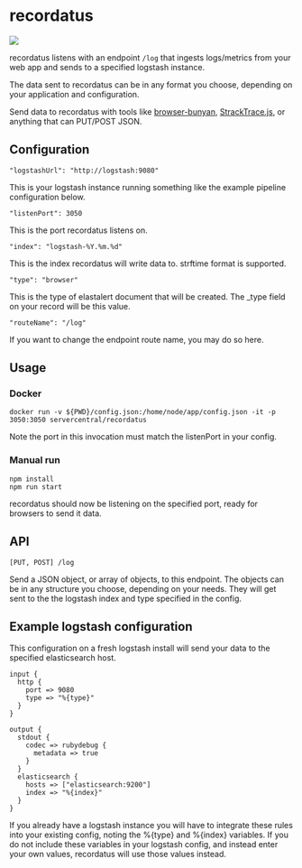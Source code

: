 # recordatus

![](https://user-images.githubusercontent.com/611996/46250926-2341cf80-c40b-11e8-8320-cceb947dd3d3.png)

recordatus listens with an endpoint `/log` that ingests logs/metrics from your web app and sends to a specified logstash instance.

The data sent to recordatus can be in any format you choose, depending on your application and configuration.

Send data to recordatus with tools like [browser-bunyan](https://github.com/philmander/browser-bunyan), [StrackTrace.js](https://github.com/stacktracejs/stacktrace.js/), or anything that can PUT/POST JSON.

## Configuration

`"logstashUrl": "http://logstash:9080"`

This is your logstash instance running something like the example pipeline configuration below.

`"listenPort": 3050`

This is the port recordatus listens on.

`"index": "logstash-%Y.%m.%d"`

This is the index recordatus will write data to. strftime format is supported.

`"type": "browser"`

This is the type of elastalert document that will be created. The \_type field on your record will be this value.

`"routeName": "/log"`

If you want to change the endpoint route name, you may do so here.

## Usage

### Docker

```
docker run -v ${PWD}/config.json:/home/node/app/config.json -it -p 3050:3050 servercentral/recordatus
```

Note the port in this invocation must match the listenPort in your config.

### Manual run

```
npm install
npm run start
```

recordatus should now be listening on the specified port, ready for browsers to send it data.

## API

`[PUT, POST] /log`

Send a JSON object, or array of objects, to this endpoint. The objects can be in any structure you choose, depending on your needs. They will get sent to the the logstash index and type specified in the config.

## Example logstash configuration

This configuration on a fresh logstash install will send your data to the specified elasticsearch host.

```
input {
  http {
    port => 9080
    type => "%{type}"
  }
}

output {
  stdout {
    codec => rubydebug {
      metadata => true
    }
  }
  elasticsearch {
    hosts => ["elasticsearch:9200"]
    index => "%{index}"
  }
}
```

If you already have a logstash instance you will have to integrate these rules into your existing config, noting the %{type} and %{index} variables. If you do not include these variables in your logstash config, and instead enter your own values, recordatus will use those values instead.
